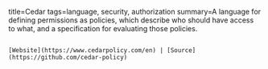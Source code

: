 title=Cedar
tags=language, security, authorization
summary=A language for defining permissions as policies, which describe who should have access to what, and a specification for evaluating those policies.
~~~~~~

[Website](https://www.cedarpolicy.com/en) | [Source](https://github.com/cedar-policy)
